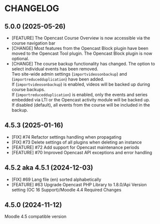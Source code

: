 CHANGELOG
=========

5.0.0 (2025-05-26)
------------------
* [FEATURE] The Opencast Course Overview is now accessible via the course navigation bar
* [CHANGE] Most features from the Opencast Block plugin have been moved to
the Opencast Tool plugin. The Opencast Block plugin is now optional.
* [CHANGE] The course backup functionality has changed. The option to select
individual events has been removed.\
Two site-wide admin settings (`importvideosonbackup`) and (`importreducedduplication`) have been added.\
If (`importvideosonbackup`) is enabled, videos will be backed up during course backups.\
If (`importreducedduplication`) is enabled, only the events and series embedded via LTI or the Opencast
activity module will be backed up.\
If disabled (default), all events from
the course will be included in the backup.

4.5.3 (2025-01-16)
------------------
* [FIX] #74 Refactor settings handling when propagating
* [FIX] #73 Delete settings of all plugins when deleting an instance
* [FEATURE] #72 Add support for Opencast maintenance periods
* [FEATURE] #70 Improved Opencast API exceptions and error handling


4.5.2 aka 4.5.1 (2024-12-03)
------------------
* [FIX] #69 Lang file (en) sorted alphabetically
* [FEATURE] #63 Upgrade Opencast PHP Library to 1.8.0/Api Version setting (OC 16 Support)/Moodle 4.4 Required Changes

 
4.5.0 (2024-11-12)
------------------
Moodle 4.5 compatible version

